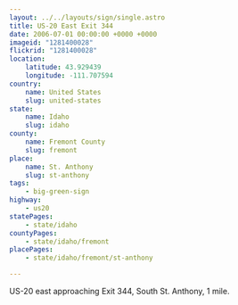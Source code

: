 ```yaml
---
layout: ../../layouts/sign/single.astro
title: US-20 East Exit 344
date: 2006-07-01 00:00:00 +0000 +0000
imageid: "1281400028"
flickrid: "1281400028"
location:
    latitude: 43.929439
    longitude: -111.707594
country:
    name: United States
    slug: united-states
state:
    name: Idaho
    slug: idaho
county:
    name: Fremont County
    slug: fremont
place:
    name: St. Anthony
    slug: st-anthony
tags:
    - big-green-sign
highway:
    - us20
statePages:
    - state/idaho
countyPages:
    - state/idaho/fremont
placePages:
    - state/idaho/fremont/st-anthony

---
```

US-20 east approaching Exit 344, South St. Anthony, 1 mile.